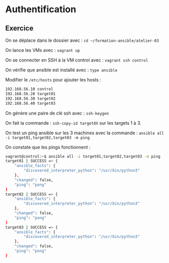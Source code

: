 # Authentification

## Exercice

On se déplace dans le dossier avec : ```cd ~/formation-ansible/atelier-03```

On lance les VMs avec : ```vagrant up```

On se connecter en SSH à la VM control avec : ```vagrant ssh control```

On vérifie que ansible est installé avec : ```type ansible```

Modifier le ```/etc/hosts``` pour ajouter les hosts :

```bash
192.168.56.10 control
192.168.56.20 target01
192.168.56.30 target02
192.168.56.40 target03 	
```
On génère une paire de clé ssh avec : ```ssh-keygen```

On fait la commande : ```ssh-copy-id target0X``` sur les targets 1 à 3.

On test un ping ansible sur les 3 machines avec la commande : ```ansible all -i target01,target02,target03 -m ping```

On constate que les pings fonctionnent :

```bash
vagrant@control:~$ ansible all -i target01,target02,target03 -m ping
target01 | SUCCESS => {
    "ansible_facts": {
        "discovered_interpreter_python": "/usr/bin/python3"
    },
    "changed": false,
    "ping": "pong"
}
target02 | SUCCESS => {
    "ansible_facts": {
        "discovered_interpreter_python": "/usr/bin/python3"
    },
    "changed": false,
    "ping": "pong"
}
target03 | SUCCESS => {
    "ansible_facts": {
        "discovered_interpreter_python": "/usr/bin/python3"
    },
    "changed": false,
    "ping": "pong"
}
```
